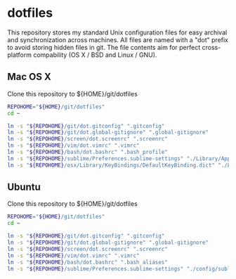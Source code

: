 dotfiles
========

This repository stores my standard Unix configuration files for easy
archival and synchronization across machines.  All files are named
with a "dot" prefix to avoid storing hidden files in git.  The file
contents aim for perfect cross-platform compability (OS X / BSD and Linux / GNU).

## Mac OS X

Clone this repository to ${HOME}/git/dotfiles

```bash
REPOHOME="${HOME}/git/dotfiles"
cd ~

ln -s "${REPOHOME}/git/dot.gitconfig" ".gitconfig"
ln -s "${REPOHOME}/git/dot.global-gitignore" ".global-gitignore"
ln -s "${REPOHOME}/screen/dot.screenrc" ".screenrc"
ln -s "${REPOHOME}/vim/dot.vimrc" ".vimrc"
ln -s "${REPOHOME}/bash/dot.bashrc" ".bash_profile"
ln -s "${REPOHOME}/sublime/Preferences.sublime-settings" "./Library/Application Support/Sublime Text 3/Packages/User/Preferences.sublime-settings"
ln -s "${REPOHOME}/osx/Library/KeyBindings/DefaultKeyBinding.dict" "./Library/KeyBindings/DefaultKeyBinding.dict"
```

## Ubuntu

Clone this repository to ${HOME}/git/dotfiles

```bash
REPOHOME="${HOME}/git/dotfiles"
cd ~

ln -s "${REPOHOME}/git/dot.gitconfig" ".gitconfig"
ln -s "${REPOHOME}/git/dot.global-gitignore" ".global-gitignore"
ln -s "${REPOHOME}/screen/dot.screenrc" ".screenrc"
ln -s "${REPOHOME}/vim/dot.vimrc" ".vimrc"
ln -s "${REPOHOME}/bash/dot.bashrc" ".bash_aliases"
ln -s "${REPOHOME}/sublime/Preferences.sublime-settings" "./config/sublime-text-3/Packages/User/Preferences.sublime-settings"
```
